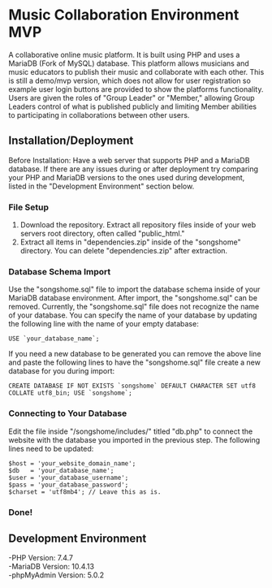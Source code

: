 # Music Collaboration Environment MVP

A collaborative online music platform. It is built using PHP and uses a MariaDB (Fork of MySQL) database.
This platform allows musicians and music educators to publish their music and collaborate with each other.
This is still a demo/mvp version, which does not allow for user registration so example user login buttons are provided
to show the platforms functionality. Users are given the roles of "Group Leader" or "Member," allowing Group Leaders
control of what is published publicly and limiting Member abilities to participating in collaborations between other users.

## Installation/Deployment

Before Installation: Have a web server that supports PHP and a MariaDB database. If there are
any issues during or after deployment try comparing your PHP and MariaDB versions to the ones used during development,
listed in the "Development Environment" section below.

### File Setup
1. Download the repository. Extract all repository files inside of your web servers root directory, often called "public_html."
2. Extract all items in "dependencies.zip" inside of the "songshome" directory. You can delete "dependencies.zip" after extraction.

### Database Schema Import
Use the "songshome.sql" file to import the database schema inside of your MariaDB database environment. After import, the "songshome.sql"
can be removed. Currently, the "songshome.sql" file does not recognize the name of your database. You can specify the name of your database by
updating the following line with the name of your empty database:

```USE `your_database_name`;```
  
If you need a new database to be generated you can remove the above line and paste the following lines to have the "songshome.sql" file create a new database for you during import:
  
```CREATE DATABASE IF NOT EXISTS `songshome` DEFAULT CHARACTER SET utf8 COLLATE utf8_bin; USE `songshome`;``` 

### Connecting to Your Database
Edit the file inside "/songshome/includes/" titled "db.php" to connect the website with the database you imported in the previous step.
The following lines need to be updated:
```
$host = 'your_website_domain_name';
$db   = 'your_database_name';
$user = 'your_database_username';
$pass = 'your_database_password';
$charset = 'utf8mb4'; // Leave this as is.
```

### Done!

## Development Environment
-PHP Version: 7.4.7
<br>-MariaDB Version: 10.4.13 
<br>-phpMyAdmin Version: 5.0.2

